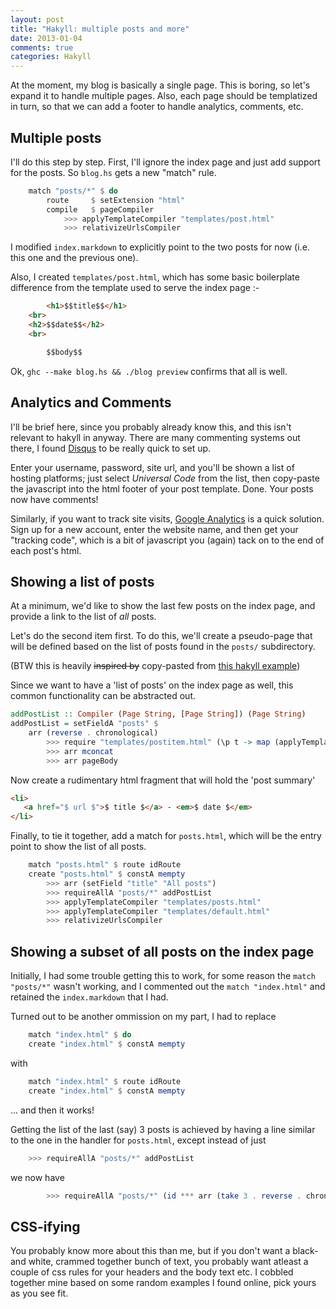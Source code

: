 ```yaml
---
layout: post
title: "Hakyll: multiple posts and more"
date: 2013-01-04
comments: true
categories: Hakyll
---
```


At the moment, my blog is basically a single page. This is boring, so let's expand it to handle multiple pages. Also, each page should be templatized in turn, so that we can add a footer to handle analytics, comments, etc.

Multiple posts
--------------------

I'll do this step by step. First, I'll ignore the index page and just add support for the posts. So `blog.hs` gets a new "match" rule.

```haskell
    match "posts/*" $ do
        route     $ setExtension "html"
        compile   $ pageCompiler
            >>> applyTemplateCompiler "templates/post.html"
            >>> relativizeUrlsCompiler
```

I modified `index.markdown` to explicitly point to the two posts for now (i.e. this one and the previous one).

Also, I created `templates/post.html`, which has some basic boilerplate difference from the template used to serve the index page :-

```html
        <h1>$$title$$</h1>
	<br>
	<h2>$$date$$</h2>
	<br>

        $$body$$
```

Ok, `ghc --make blog.hs && ./blog preview` confirms that all is well.

Analytics and Comments
-------------------------

I'll be brief here, since you probably already know this, and this isn't relevant to hakyll in anyway. There are many commenting systems out there, I found [Disqus](http://www.disqus.com) to be really quick to set up.

Enter your username, password, site url, and you'll be shown a list of hosting platforms; just select *Universal Code* from the list, then copy-paste the javascript into the html footer of your post template. Done. Your posts now have comments!

Similarly, if you want to track site visits, [Google Analytics](www.google.com/analytics/) is a quick solution. Sign up for a new account, enter the website name, and then get your "tracking code", which is a bit of javascript you (again) tack on to the end of each post's html.

Showing a list of posts
-------------------------

At a minimum, we'd like to show the last few posts on the index page, and provide a link to the list of *all* posts.

Let's do the second item first. To do this, we'll create a pseudo-page that will be defined based on the list of posts found in the `posts/` subdirectory.

(BTW this is heavily ~~inspired by~~ copy-pasted from [this hakyll example](https://github.com/jaspervdj/hakyll-examples/blob/master/feedblog/hakyll.hs))

Since we want to have a 'list of posts' on the index page as well, this common functionality can be abstracted out.

```haskell
addPostList :: Compiler (Page String, [Page String]) (Page String)
addPostList = setFieldA "posts" $
    arr (reverse . chronological)
        >>> require "templates/postitem.html" (\p t -> map (applyTemplate t) p)
        >>> arr mconcat
        >>> arr pageBody
```

Now create a rudimentary html fragment that will hold the 'post summary'

```html
<li>
   <a href="$ url $">$ title $</a> - <em>$ date $</em>
</li>
```

Finally, to tie it together, add a match for `posts.html`, which will be the entry point to show the list of all posts.

```haskell
    match "posts.html" $ route idRoute 
    create "posts.html" $ constA mempty
        >>> arr (setField "title" "All posts")
        >>> requireAllA "posts/*" addPostList
        >>> applyTemplateCompiler "templates/posts.html"
        >>> applyTemplateCompiler "templates/default.html"
        >>> relativizeUrlsCompiler
```

Showing a subset of all posts on the index page
--------------------------------------------------

Initially, I had some trouble getting this to work, for some reason the ```match "posts/*"``` wasn't working, and I commented out the ```match "index.html"``` and retained the ```index.markdown``` that I had.

Turned out to be another ommission on my part, I had to replace

```haskell
	match "index.html" $ do
	create "index.html" $ constA mempty
```

with

```haskell
	match "index.html" $ route idRoute
	create "index.html" $ constA mempty
```

... and then it works!

Getting the list of the last (say) 3 posts is achieved by having a line similar to the one in the handler for ```posts.html```, except instead of just

```haskell
	>>> requireAllA "posts/*" addPostList
```

we now have

```haskell
        >>> requireAllA "posts/*" (id *** arr (take 3 . reverse . chronological) >>> addPostList)
```

CSS-ifying
-----------

You probably know more about this than me, but if you don't want a black-and white, crammed together bunch of text, you probably want atleast a couple of css rules for your headers and the body text etc. I cobbled together mine based on some random examples I found online, pick yours as you see fit.


